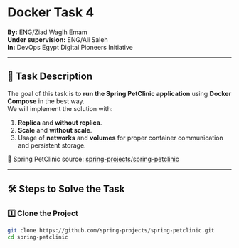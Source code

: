 # Docker Task 4  
**By:** ENG/Ziad Wagih Emam  
**Under supervision:** ENG/Ali Saleh  
**In:** DevOps Egypt Digital Pioneers Initiative  

---

## 📌 Task Description
The goal of this task is to **run the Spring PetClinic application** using **Docker Compose** in the best way.  
We will implement the solution with:  
1. **Replica** and **without replica**.  
2. **Scale** and **without scale**.  
3. Usage of **networks** and **volumes** for proper container communication and persistent storage.  

📂 Spring PetClinic source: [spring-projects/spring-petclinic](https://github.com/spring-projects/spring-petclinic.git)

---

## 🛠️ Steps to Solve the Task

### 1️⃣ Clone the Project
```bash
git clone https://github.com/spring-projects/spring-petclinic.git
cd spring-petclinic

